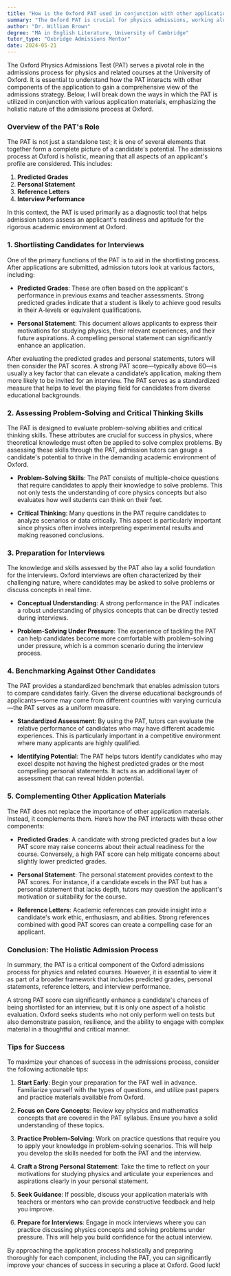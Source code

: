 ```yaml
---
title: "How is the Oxford PAT used in conjunction with other application materials?"
summary: "The Oxford PAT is crucial for physics admissions, working alongside other application materials to create a comprehensive evaluation of candidates."
author: "Dr. William Brown"
degree: "MA in English Literature, University of Cambridge"
tutor_type: "Oxbridge Admissions Mentor"
date: 2024-05-21
---
```


The Oxford Physics Admissions Test (PAT) serves a pivotal role in the admissions process for physics and related courses at the University of Oxford. It is essential to understand how the PAT interacts with other components of the application to gain a comprehensive view of the admissions strategy. Below, I will break down the ways in which the PAT is utilized in conjunction with various application materials, emphasizing the holistic nature of the admissions process at Oxford.

### Overview of the PAT's Role

The PAT is not just a standalone test; it is one of several elements that together form a complete picture of a candidate's potential. The admissions process at Oxford is holistic, meaning that all aspects of an applicant's profile are considered. This includes:

1. **Predicted Grades**
2. **Personal Statement**
3. **Reference Letters**
4. **Interview Performance**

In this context, the PAT is used primarily as a diagnostic tool that helps admission tutors assess an applicant's readiness and aptitude for the rigorous academic environment at Oxford.

### 1. Shortlisting Candidates for Interviews

One of the primary functions of the PAT is to aid in the shortlisting process. After applications are submitted, admission tutors look at various factors, including:

- **Predicted Grades**: These are often based on the applicant's performance in previous exams and teacher assessments. Strong predicted grades indicate that a student is likely to achieve good results in their A-levels or equivalent qualifications.
  
- **Personal Statement**: This document allows applicants to express their motivations for studying physics, their relevant experiences, and their future aspirations. A compelling personal statement can significantly enhance an application.

After evaluating the predicted grades and personal statements, tutors will then consider the PAT scores. A strong PAT score—typically above 60—is usually a key factor that can elevate a candidate’s application, making them more likely to be invited for an interview. The PAT serves as a standardized measure that helps to level the playing field for candidates from diverse educational backgrounds.

### 2. Assessing Problem-Solving and Critical Thinking Skills

The PAT is designed to evaluate problem-solving abilities and critical thinking skills. These attributes are crucial for success in physics, where theoretical knowledge must often be applied to solve complex problems. By assessing these skills through the PAT, admission tutors can gauge a candidate's potential to thrive in the demanding academic environment of Oxford.

- **Problem-Solving Skills**: The PAT consists of multiple-choice questions that require candidates to apply their knowledge to solve problems. This not only tests the understanding of core physics concepts but also evaluates how well students can think on their feet.

- **Critical Thinking**: Many questions in the PAT require candidates to analyze scenarios or data critically. This aspect is particularly important since physics often involves interpreting experimental results and making reasoned conclusions.

### 3. Preparation for Interviews

The knowledge and skills assessed by the PAT also lay a solid foundation for the interviews. Oxford interviews are often characterized by their challenging nature, where candidates may be asked to solve problems or discuss concepts in real time.

- **Conceptual Understanding**: A strong performance in the PAT indicates a robust understanding of physics concepts that can be directly tested during interviews.

- **Problem-Solving Under Pressure**: The experience of tackling the PAT can help candidates become more comfortable with problem-solving under pressure, which is a common scenario during the interview process.

### 4. Benchmarking Against Other Candidates

The PAT provides a standardized benchmark that enables admission tutors to compare candidates fairly. Given the diverse educational backgrounds of applicants—some may come from different countries with varying curricula—the PAT serves as a uniform measure.

- **Standardized Assessment**: By using the PAT, tutors can evaluate the relative performance of candidates who may have different academic experiences. This is particularly important in a competitive environment where many applicants are highly qualified.

- **Identifying Potential**: The PAT helps tutors identify candidates who may excel despite not having the highest predicted grades or the most compelling personal statements. It acts as an additional layer of assessment that can reveal hidden potential.

### 5. Complementing Other Application Materials

The PAT does not replace the importance of other application materials. Instead, it complements them. Here’s how the PAT interacts with these other components:

- **Predicted Grades**: A candidate with strong predicted grades but a low PAT score may raise concerns about their actual readiness for the course. Conversely, a high PAT score can help mitigate concerns about slightly lower predicted grades.

- **Personal Statement**: The personal statement provides context to the PAT scores. For instance, if a candidate excels in the PAT but has a personal statement that lacks depth, tutors may question the applicant's motivation or suitability for the course.

- **Reference Letters**: Academic references can provide insight into a candidate's work ethic, enthusiasm, and abilities. Strong references combined with good PAT scores can create a compelling case for an applicant.

### Conclusion: The Holistic Admission Process

In summary, the PAT is a critical component of the Oxford admissions process for physics and related courses. However, it is essential to view it as part of a broader framework that includes predicted grades, personal statements, reference letters, and interview performance. 

A strong PAT score can significantly enhance a candidate's chances of being shortlisted for an interview, but it is only one aspect of a holistic evaluation. Oxford seeks students who not only perform well on tests but also demonstrate passion, resilience, and the ability to engage with complex material in a thoughtful and critical manner.

### Tips for Success

To maximize your chances of success in the admissions process, consider the following actionable tips:

1. **Start Early**: Begin your preparation for the PAT well in advance. Familiarize yourself with the types of questions, and utilize past papers and practice materials available from Oxford.

2. **Focus on Core Concepts**: Review key physics and mathematics concepts that are covered in the PAT syllabus. Ensure you have a solid understanding of these topics.

3. **Practice Problem-Solving**: Work on practice questions that require you to apply your knowledge in problem-solving scenarios. This will help you develop the skills needed for both the PAT and the interview.

4. **Craft a Strong Personal Statement**: Take the time to reflect on your motivations for studying physics and articulate your experiences and aspirations clearly in your personal statement.

5. **Seek Guidance**: If possible, discuss your application materials with teachers or mentors who can provide constructive feedback and help you improve.

6. **Prepare for Interviews**: Engage in mock interviews where you can practice discussing physics concepts and solving problems under pressure. This will help you build confidence for the actual interview.

By approaching the application process holistically and preparing thoroughly for each component, including the PAT, you can significantly improve your chances of success in securing a place at Oxford. Good luck!
    